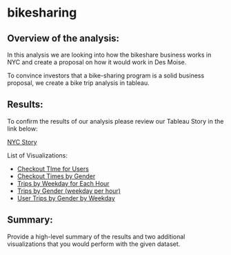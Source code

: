 # bikesharing

## Overview of the analysis: 
In this analysis we are looking into how the bikeshare business works in NYC and create a proposal on how it would work in Des Moise. 

To convince investors that a bike-sharing program is a solid business proposal, we create a bike trip analysis in tableau.

## Results: 
To confirm the results of our analysis please review our Tableau Story in the link below: 

[NYC Story](https://public.tableau.com/app/profile/leslie.cornejo4842/viz/NYCChallengeStory_16543948360150/NYCChallengeStory?publish=yes)

List of Visualizations:

- [Checkout TIme for Users](https://public.tableau.com/app/profile/leslie.cornejo4842/viz/Checkouttimeforusers_16543926131410/Checkouttimeforusers)
- [Checkout Times by Gender](https://public.tableau.com/app/profile/leslie.cornejo4842/viz/Checkouttimebygender_16543933172010/CheckoutTimesbyGender)
- [Trips by Weekday for Each Hour](https://public.tableau.com/app/profile/leslie.cornejo4842/viz/TripsbyWeekdayforEachHour_16543936168980/TripsbyWeekdayforEachHour)
- [Trips by Gender (weekday per hour)](https://public.tableau.com/app/profile/leslie.cornejo4842/viz/TripsbyGenderWeekdayperHour_16543943694550/TripsbyGenderWeekdayperHour)
- [User Trips by Gender by Weekday](https://public.tableau.com/app/profile/leslie.cornejo4842/viz/UserTripsbyGenderbyWeekday_16543945338920/UserTripsbyGenderbyWeekday)



## Summary: 
Provide a high-level summary of the results and two additional visualizations that you would perform with the given dataset.
